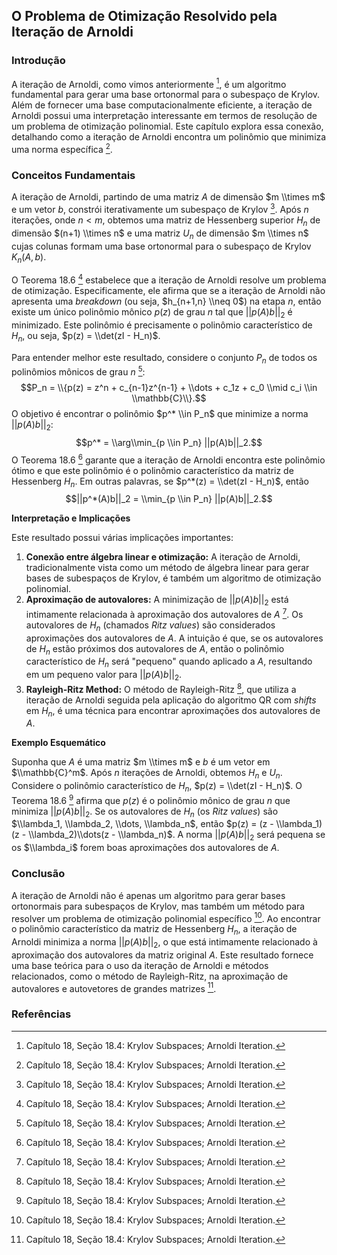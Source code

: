 ## O Problema de Otimização Resolvido pela Iteração de Arnoldi

### Introdução
A iteração de Arnoldi, como vimos anteriormente [^665], é um algoritmo fundamental para gerar uma base ortonormal para o subespaço de Krylov. Além de fornecer uma base computacionalmente eficiente, a iteração de Arnoldi possui uma interpretação interessante em termos de resolução de um problema de otimização polinomial. Este capítulo explora essa conexão, detalhando como a iteração de Arnoldi encontra um polinômio que minimiza uma norma específica [^667].

### Conceitos Fundamentais
A iteração de Arnoldi, partindo de uma matriz $A$ de dimensão $m \\times m$ e um vetor $b$, constrói iterativamente um subespaço de Krylov [^666]. Após $n$ iterações, onde $n < m$, obtemos uma matriz de Hessenberg superior $H_n$ de dimensão $(n+1) \\times n$ e uma matriz $U_n$ de dimensão $m \\times n$ cujas colunas formam uma base ortonormal para o subespaço de Krylov $K_n(A, b)$.

O Teorema 18.6 [^667] estabelece que a iteração de Arnoldi resolve um problema de otimização. Especificamente, ele afirma que se a iteração de Arnoldi não apresenta uma *breakdown* (ou seja, $h_{n+1,n} \\neq 0$) na etapa $n$, então existe um único polinômio mônico $p(z)$ de grau $n$ tal que $||p(A)b||_2$ é minimizado. Este polinômio é precisamente o polinômio característico de $H_n$, ou seja, $p(z) = \\det(zI - H_n)$.

Para entender melhor este resultado, considere o conjunto $P_n$ de todos os polinômios mônicos de grau $n$ [^667]:
$$P_n = \\{p(z) = z^n + c_{n-1}z^{n-1} + \\dots + c_1z + c_0 \\mid c_i \\in \\mathbb{C}\\}.$$
O objetivo é encontrar o polinômio $p^* \\in P_n$ que minimize a norma $||p(A)b||_2$:
$$p^* = \\arg\\min_{p \\in P_n} ||p(A)b||_2.$$
O Teorema 18.6 [^667] garante que a iteração de Arnoldi encontra este polinômio ótimo e que este polinômio é o polinômio característico da matriz de Hessenberg $H_n$. Em outras palavras, se $p^*(z) = \\det(zI - H_n)$, então
$$||p^*(A)b||_2 = \\min_{p \\in P_n} ||p(A)b||_2.$$

**Interpretação e Implicações**

Este resultado possui várias implicações importantes:
1. **Conexão entre álgebra linear e otimização:** A iteração de Arnoldi, tradicionalmente vista como um método de álgebra linear para gerar bases de subespaços de Krylov, é também um algoritmo de otimização polinomial.
2. **Aproximação de autovalores:** A minimização de $||p(A)b||_2$ está intimamente relacionada à aproximação dos autovalores de $A$ [^667]. Os autovalores de $H_n$ (chamados *Ritz values*) são considerados aproximações dos autovalores de $A$. A intuição é que, se os autovalores de $H_n$ estão próximos dos autovalores de $A$, então o polinômio característico de $H_n$ será "pequeno" quando aplicado a $A$, resultando em um pequeno valor para $||p(A)b||_2$.
3. **Rayleigh-Ritz Method:** O método de Rayleigh-Ritz [^667], que utiliza a iteração de Arnoldi seguida pela aplicação do algoritmo QR com *shifts* em $H_n$, é uma técnica para encontrar aproximações dos autovalores de $A$.

**Exemplo Esquemático**

Suponha que $A$ é uma matriz $m \\times m$ e $b$ é um vetor em $\\mathbb{C}^m$. Após $n$ iterações de Arnoldi, obtemos $H_n$ e $U_n$. Considere o polinômio característico de $H_n$, $p(z) = \\det(zI - H_n)$. O Teorema 18.6 [^667] afirma que $p(z)$ é o polinômio mônico de grau $n$ que minimiza $||p(A)b||_2$. Se os autovalores de $H_n$ (os *Ritz values*) são $\\lambda_1, \\lambda_2, \\dots, \\lambda_n$, então $p(z) = (z - \\lambda_1)(z - \\lambda_2)\\dots(z - \\lambda_n)$. A norma $||p(A)b||_2$ será pequena se os $\\lambda_i$ forem boas aproximações dos autovalores de $A$.

### Conclusão
A iteração de Arnoldi não é apenas um algoritmo para gerar bases ortonormais para subespaços de Krylov, mas também um método para resolver um problema de otimização polinomial específico [^667]. Ao encontrar o polinômio característico da matriz de Hessenberg $H_n$, a iteração de Arnoldi minimiza a norma $||p(A)b||_2$, o que está intimamente relacionado à aproximação dos autovalores da matriz original $A$. Este resultado fornece uma base teórica para o uso da iteração de Arnoldi e métodos relacionados, como o método de Rayleigh-Ritz, na aproximação de autovalores e autovetores de grandes matrizes [^667].

### Referências
[^665]: Capítulo 18, Seção 18.4: Krylov Subspaces; Arnoldi Iteration.
[^666]: Capítulo 18, Seção 18.4: Krylov Subspaces; Arnoldi Iteration.
[^667]: Capítulo 18, Seção 18.4: Krylov Subspaces; Arnoldi Iteration.
<!-- END -->
